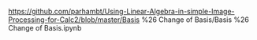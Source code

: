 https://github.com/parhambt/Using-Linear-Algebra-in-simple-Image-Processing-for-Calc2/blob/master/Basis %26 Change of Basis/Basis %26 Change of Basis.ipynb
